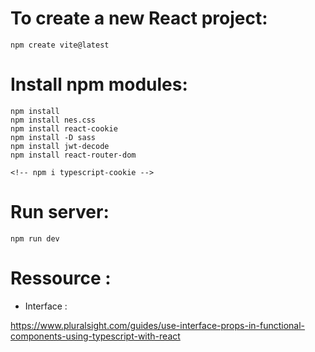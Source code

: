 # To create a new React project:

    npm create vite@latest

# Install npm modules:
    npm install
    npm install nes.css
    npm install react-cookie
    npm install -D sass
    npm install jwt-decode
    npm install react-router-dom

    <!-- npm i typescript-cookie -->

# Run server:

    npm run dev


# Ressource :

- Interface :

https://www.pluralsight.com/guides/use-interface-props-in-functional-components-using-typescript-with-react 